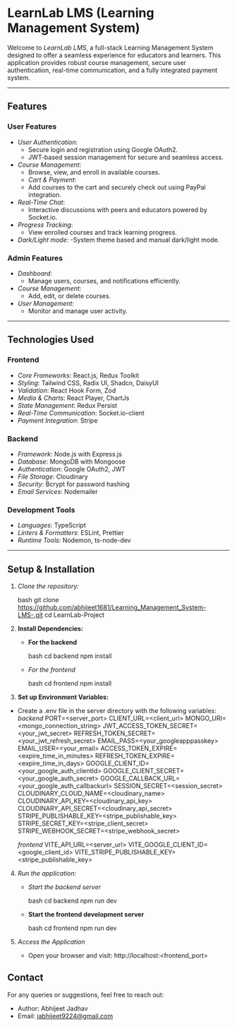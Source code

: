 # LearnLab LMS (Learning Management System)

Welcome to *LearnLab LMS*, a full-stack Learning Management System designed to offer a seamless experience for educators and learners. This application provides robust course management, secure user authentication, real-time communication, and a fully integrated payment system.

---

## Features

### User Features
- *User Authentication*:
  - Secure login and registration using Google OAuth2.
  - JWT-based session management for secure and seamless access.
- *Course Management*:
  - Browse, view, and enroll in available courses.
  - *Cart & Payment*:
  - Add courses to the cart and securely check out using PayPal integration.
- *Real-Time Chat*:
  - Interactive discussions with peers and educators powered by Socket.io.
- *Progress Tracking*:
  - View enrolled courses and track learning progress.
- *Dark/Light mode*:
  -System theme based and manual dark/light mode.

### Admin Features
- *Dashboard*:
  - Manage users, courses, and notifications efficiently.
- *Course Management*:
  - Add, edit, or delete courses.
- *User Management*:
  - Monitor and manage user activity.

---

## Technologies Used

### Frontend
- *Core Frameworks*: React.js, Redux Toolkit
- *Styling*: Tailwind CSS, Radix UI, Shadcn, DaisyUI
- *Validation*: React Hook Form, Zod
- *Media & Charts*: React Player, ChartJs
- *State Management*: Redux Persist
- *Real-Time Communication*: Socket.io-client
- *Payment Integration*: Stripe 

### Backend
- *Framework*: Node.js with Express.js
- *Database*: MongoDB with Mongoose
- *Authentication*: Google OAuth2, JWT
- *File Storage*: Cloudinary
- *Security*: Bcrypt for password hashing
- *Email Services*: Nodemailer

### Development Tools
- *Languages*: TypeScript
- *Linters & Formatters*: ESLint, Prettier
- *Runtime Tools*: Nodemon, ts-node-dev

---

## Setup & Installation

1. *Clone the repository:*
   
   bash
   git clone https://github.com/abhijeet1681/Learning_Management_System-LMS-.git
   cd LearnLab-Project

2. **Install Dependencies:**
   - **For the backend**

     bash
     cd backend
     npm install
     
   - *For the frontend*

     bash
     cd frontend
     npm install

3. **Set up Environment Variables:**
  - Create a .env file in the server directory with the following variables:
    *backend*
    PORT=<server_port>
    CLIENT_URL=<client_url>
    MONGO_URI=<mongo_connection_string>
    JWT_ACCESS_TOKEN_SECRET=<your_jwt_secret>
    REFRESH_TOKEN_SECRET=<your_jwt_refresh_secret>
    EMAIL_PASS=<your_googleapppasskey>
    EMAIL_USER=<your_email>
    ACCESS_TOKEN_EXPIRE=<expire_time_in_minutes>
    REFRESH_TOKEN_EXPIRE=<expire_time_in_days>
    GOOGLE_CLIENT_ID=<your_google_auth_clientId>
    GOOGLE_CLIENT_SECRET=<your_google_auth_secret>
    GOOGLE_CALLBACK_URL=<your_google_auth_callbackurl>
    SESSION_SECRET=<session_secret>
    CLOUDINARY_CLOUD_NAME=<cloudinary_name>
    CLOUDINARY_API_KEY=<cloudinary_api_key>
    CLOUDINARY_API_SECRET=<cloudinary_api_secret>
    STRIPE_PUBLISHABLE_KEY=<stripe_publishable_key>
    STRIPE_SECRET_KEY=<stripe_client_secret>
    STRIPE_WEBHOOK_SECRET=<stripe_webhook_secret>

    *frontend*
    VITE_API_URL=<server_url>
    VITE_GOOGLE_CLIENT_ID=<google_client_id>
    VITE_STRIPE_PUBLISHABLE_KEY=<stripe_publishable_key>


4. *Run the application:*
   - *Start the backend server*

     bash
     cd backend
     npm run dev
     
   - **Start the frontend development server**

     bash
     cd frontend
     npm run dev

5. *Access the Application*

   - Open your browser and visit: http://localhost:<frontend_port>

## Contact

For any queries or suggestions, feel free to reach out:
- Author: Abhijeet Jadhav
- Email: jabhijeet9224@gmail.com
